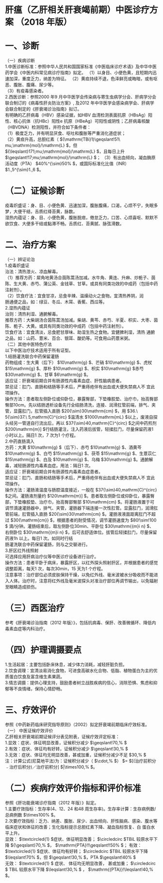 # 肝瘟（乙肝相关肝衰竭前期）中医诊疗方案 （2018 年版）  
# 一、诊断  
（一）疾病诊断  
1.中医诊断标准：参照中华人民共和国国家标准《中医临床诊疗术语》及中华中医药学会《中医内科常见病诊疗指南》拟定。 （1）以身目、小便色黄，且短期内迅速加深，重度乏力，纳差为特征。 （2）黄疸持续不退，色泽鲜亮或晦暗，或有呕恶、腹胀、腹痛、尿少等。  
（3）有疫毒感染者。  
2.西医诊断：参照2000 年9 月中华医学会传染病与寄生虫病学分会、肝病学分会联合制订的《病毒性肝炎防治方案》, 及2012 年中华医学会感染病学会、肝病学会联合制定的《肝衰竭诊治指南》拟订。  
有明确的乙肝病毒（HBV）感染证据，如HBV 血清检测表面抗原（HBsAg）阳性、核心抗体（抗HBc）阳性e 抗原（HBeAg）可阳性或阴性；乙肝病毒核酸（HBVDNA）检测阳性，并符合如下条件者：  
（1）极度乏力，并有明显厌食、呕吐和腹胀等严重消化道症状；  
（2）黄疸升高，总胆红素（ $(\mathrm{TBi}1)\geqslant\!51\ mu\,\mathrm{mol}/\mathrm{L} $，但 ${\leqslant}171\;mu\;\mathrm{mol}/\mathrm{L} $，且每日上升 $\geqslant\!17\;mu\;\mathrm{mol}/\mathrm{L} $； （3）有出血倾向，凝血酶原活动度（PTA） $40\%^{\sim}50\% $，或国际标准化比值（INR） $1.\,5^{\sim}1.\,6 $。  
# （二）证候诊断  
疫毒炽盛证：身、目、小便色黄、迅速加深，腹胀腹痛，口渴，心烦不宁，失眠多梦，大便干结，舌质红绛苔黄，脉数。  
湿热内蕴证：身、目、小便色黄，腹胀脘痞，倦怠乏力，口苦、心烦喜呕、默默不欲饮食、大便多干结或黏滞不畅。舌质红、苔黄腻、脉弦滑数。  
# 二、治疗方案  
（一）辨证论治  
1.疫毒炽盛证  
治法：清热泄火、凉血解毒。  
（1）推荐方药：犀角地黄汤合茵陈蒿汤加减。水牛角、黄连、升麻、炒栀子、茵陈、生大黄、赤芍、蒲公英、金钱草、甘草。或具有同类功效的中成药（包括中药注射剂）。  
（2）饮食疗法：宜食甘凉，忌食辛辣、温燥动火之食物。宜清热养阴，润  
肠通便之品，如：绿豆、冬瓜、木耳、香蕉、西瓜等。  
2.湿热内蕴证  
治则：清热利湿、通腑解毒。  
推荐方药：大柴胡汤合茵陈蒿汤加减。柴胡、黄芩、赤芍、半夏、枳实、大枣、茵陈、栀子、大黄。或具有同类功效的中成药（包括中药注射剂）。  
饮食疗法：宜食清淡，忌食肥甘厚味、助湿生热之食物。宜健脾利湿，清热 通腑之品，如：山药、薏米、百合、银耳、酸奶等。可食用山药薏米粥。  
（二）其他中医特色疗法  
以下中医治疗技术适用于所有证型。  
1.结肠灌洗联合中药保留灌肠  
药物组成：生大黄（后下） $10\mathrm{g} $、芒硝 $10\mathrm{g} $、虎杖 $15\mathrm{g} $、厚朴 $10\mathrm{g} $、枳实 $10\mathrm{g} $赤芍 $30\mathrm{g} $、甘草 $6\mathrm{g} $。  
适应证：肝衰竭前期合并有肠源性内毒素血症、肝性脑病患者。  
禁忌证：肛门、直肠和结肠等手术后，严重痔疮伴有出血或大便失禁病人不 宜此项操作。  
操作方法：患者取左侧卧位或仰卧位，暴露臀部，下垫橡胶垫、治疗巾，抬高臀部臀部10cm。先以结肠透析设备先行全结肠清洗，连接、润滑肛管前端，排气、夹管，显露肛门，肛管插入直肠 $20{\sim}30\mathrm{cm} $，用 $36.\ 5{\sim}37.\ 5\,mathrm{C}^{circ} $温清水 $1000\mathrm{mL} $以上，废液自探头经另一管道自行流出后，再以 $37{\sim}40\,mathrm{C}^{circ} $之间中药煎剂 $200\mathrm{m}] $行结肠灌注，注入药液后拔管，轻揉肛门，尽量保留药液1 小时以上。隔日1 次，7 次为1 个疗程。  
2.中药直肠滴入  
方药：大黄 $10\mathrm{g} $（后下）、赤芍 $10\mathrm{g} $、酒黄芩 $10\mathrm{g} $、白芍 $15\mathrm{g} $、茯苓 $15\mathrm{g} $、生薏苡仁 $15\mathrm{g} $、白及 $10\mathrm{g} $、乌梅 $30\mathrm{g} $。通腑解毒，减轻肠源性内毒素血症。用法：隔日1 次。  
适应证：肝衰竭前期合并有肠源性内毒素血症患者。  
禁忌证：肛门、直肠和结肠等手术后，严重痔疮伴有出血或大便失禁病人不 宜此项操作。  
操作方法：灌肠液温度与肠腔温度接近，一般在 $37{\sim}40\,mathrm{C}^{circ} $之间。灌肠液剂量约 $120\mathrm{m}] $。患者取左侧卧位或仰卧位，暴露臀部，下垫橡胶垫、治疗巾，抬高臀部臀部 $10\mathrm{cm} $。将灌肠液置于可调节滴速灌肠器中，排气、夹管，灌肠器下端连接一次性肛管。显露肛门，润滑肛管前端，肛管插入直肠 $20{\sim}30\mathrm{cm} $。灌肠液液面距离肛门不超过 $30{\mathrm{cm}} $，根据患者的耐受情况，调节灌肠速度为 $80\!\sim\!100 $ 滴/分钟。灌肠结束后，取左侧卧位30min、平卧位 $30\mathrm{{m}i n} $、右侧卧位 $30\mathrm{{m}i n} $，后可去舒适体位。拔管后轻揉肛门，尽量保留药液1h 以上。每日1 次。如同时行结  
肠灌洗联合中药保留灌肠，则与之交替进行。  
3.肝区红外线照射  
可选择应用肝病治疗仪等中医诊疗设备进行治疗。  
操作方法：患者平卧于病床，暴露肝区，以红外探头照射肝区，并根据患者的感觉调整距离，每天1 次，每次30min，15 天为1 个疗程。  
注意事项：治疗部位必须皮肤保持干燥，以免红外线、毫米波被水分吸收而不能进入人体。治疗时，注意将红外线及毫米波探头对准治疗部位再调节输出，以免辐射至眼睛造成损伤。  
# （三）西医治疗  
参考《肝衰竭诊治指南（2012 年版）》，包括抗病毒、保肝、改善微循环、降低内毒素血症等内科治疗。  
# （四）护理调摄要点  
1.生活起居：主要包括卧床休息，减少体力消耗，减轻肝脏负担。  
2.饮食调理：宜清淡易消化食物，可进食高碳水化合物、低脂、植物蛋白为主的优质蛋白饮食及富含维生素果蔬。  
3.情志调摄：提供心理支持，鼓励患者树立战胜疾病的信心，消除恐惧、焦虑和抑郁等不良情绪，保持心情舒畅。  
# 三、疗效评价  
参照《中药新药临床研究指导原则》（2002）拟定肝衰竭前期临床疗效标准。  
（一） 中医证候疗效评价  
乙肝相关肝衰竭前期证候评分表见附表，证候疗效评定标准：  
1.显效：症状、体征明显改善，证候积分减少 $\geqslant\!70\,\% $  
2.有效：症状、体征均有好转，证候积分减少 $\geqslant\!30\,\% $  
3.无效：症状、体征均无明显改善，甚或加重，证候积分减少不足 $30\,\% $  
注：计算公式(尼莫地平法)为：证候积分减少（ $\cdot\,\% $） $= $[(治疗前积分﹣治疗后积分)／治疗前积分] $|\times100\,\% $。  
# （二）疾病疗效评价指标和评价标准  
参照《肝功能衰竭诊疗指南（2012 年版）》拟定。  
1.主要疗效指标：生存率(4、12、24 和48 周生存率)。生存率计算：生存病例数/总病例数 $\times100\% $。  
2.次要疗效指标：乏力、纳差、腹胀、尿少、出血倾向、肝性脑病、感染、腹水等临床症状和体征的改善；生化指标提示总胆红素下降、凝血指标恢复、白 蛋白水平上升。  
显效： $\textcircled{1} $症状、体征明显改善； $\circledcirc $TBiL 较原水平下降 ${\geqslant}70\,\% $， $\mathrm{PTA}\!\!\geqslant\!\!50\% $； 有效： $\textcircled{1} $症状、体征均有好转； $\circledcirc $TBiL 较原水平下降 $\leqslant\!70\% $，但 $\geqslant\!30\,\% $，PTA $\geqslant\!40\% $  
无效：  $\textcircled{1} $ 症状、 体征均无明显改善， 甚或加重； $\circledcirc $ TBiL 较原水平下降 $\leqslant\!30\,\% $ ，
 $\mathrm{{PTA}}\!\leqslant\!40\,\% $。  